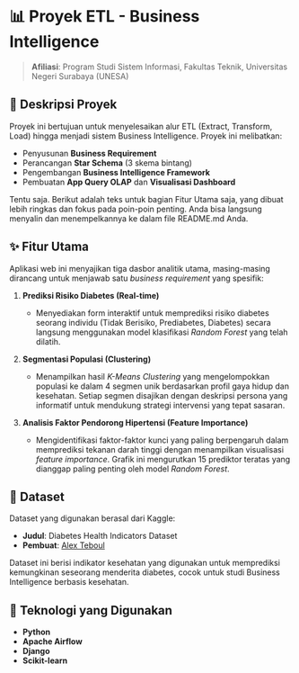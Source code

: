 # 📊 Proyek ETL - Business Intelligence

> **Afiliasi**: Program Studi Sistem Informasi, Fakultas Teknik, Universitas Negeri Surabaya (UNESA)

## 🧾 Deskripsi Proyek

Proyek ini bertujuan untuk menyelesaikan alur ETL (Extract, Transform, Load) hingga menjadi sistem Business Intelligence. Proyek ini melibatkan:

- Penyusunan **Business Requirement**
- Perancangan **Star Schema** (3 skema bintang)
- Pengembangan **Business Intelligence Framework**
- Pembuatan **App Query OLAP** dan **Visualisasi Dashboard**

Tentu saja. Berikut adalah teks untuk bagian Fitur Utama saja, yang dibuat lebih ringkas dan fokus pada poin-poin penting. Anda bisa langsung menyalin dan menempelkannya ke dalam file README.md Anda.

## ✨ Fitur Utama

Aplikasi web ini menyajikan tiga dasbor analitik utama, masing-masing dirancang untuk menjawab satu *business requirement* yang spesifik:

1.  **Prediksi Risiko Diabetes (Real-time)**
    *   Menyediakan form interaktif untuk memprediksi risiko diabetes seorang individu (Tidak Berisiko, Prediabetes, Diabetes) secara langsung menggunakan model klasifikasi *Random Forest* yang telah dilatih.

2.  **Segmentasi Populasi (Clustering)**
    *   Menampilkan hasil *K-Means Clustering* yang mengelompokkan populasi ke dalam 4 segmen unik berdasarkan profil gaya hidup dan kesehatan. Setiap segmen disajikan dengan deskripsi persona yang informatif untuk mendukung strategi intervensi yang tepat sasaran.

3.  **Analisis Faktor Pendorong Hipertensi (Feature Importance)**
    *   Mengidentifikasi faktor-faktor kunci yang paling berpengaruh dalam memprediksi tekanan darah tinggi dengan menampilkan visualisasi *feature importance*. Grafik ini mengurutkan 15 prediktor teratas yang dianggap paling penting oleh model *Random Forest*.

## 💾 Dataset

Dataset yang digunakan berasal dari Kaggle:

- **Judul**: Diabetes Health Indicators Dataset  
- **Pembuat**: [Alex Teboul](https://www.kaggle.com/datasets/alexteboul/diabetes-health-indicators-dataset/data)

Dataset ini berisi indikator kesehatan yang digunakan untuk memprediksi kemungkinan seseorang menderita diabetes, cocok untuk studi Business Intelligence berbasis kesehatan.

## 🧰 Teknologi yang Digunakan

- **Python**
- **Apache Airflow**
- **Django**
- **Scikit-learn**
